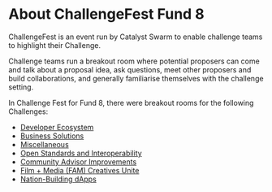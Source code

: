 # About ChallengeFest Fund 8

ChallengeFest is an event run by Catalyst Swarm to enable challenge teams to highlight their Challenge.

Challenge teams run a breakout room where potential proposers can come and talk about a proposal idea, ask questions, meet other proposers and build collaborations, and generally familiarise themselves with the challenge setting.

In Challenge Fest for Fund 8, there were breakout rooms for the following Challenges:

* [Developer Ecosystem](https://cardano.ideascale.com/c/campaigns/26433/stage/stage-assessqa18b9c9/ideas/unspecified)&#x20;
* [Business Solutions](https://cardano.ideascale.com/c/campaigns/26445/stage/stage-assessqa18b9c9/ideas/unspecified)
* [Miscellaneous](https://cardano.ideascale.com/c/campaigns/26441/stage/stage-assessqa18b9c9/ideas/unspecified)
* [Open Standards and Interoperability](https://cardano.ideascale.com/c/campaigns/26449/stage/stage-assessqa18b9c9/ideas/unspecified)
* [Community Advisor Improvements](https://cardano.ideascale.com/c/campaigns/26453/stage/stage-assessqa18b9c9/ideas/unspecified)
* [Film + Media (FAM) Creatives Unite](https://cardano.ideascale.com/c/campaigns/26452/stage/stage-assessqa18b9c9/ideas/unspecified)
* [Nation-Building dApps](https://cardano.ideascale.com/c/campaigns/26435/stage/stage-assessqa18b9c9/ideas/unspecified)
